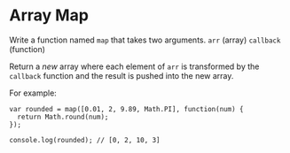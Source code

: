 # Array Map

Write a function named `map` that takes two arguments.
   `arr` (array)
   `callback` (function)

Return a _new_ array where each element of `arr` is transformed by the `callback` function and the result is pushed into the new array.

For example:

```
var rounded = map([0.01, 2, 9.89, Math.PI], function(num) {
  return Math.round(num);
});

console.log(rounded); // [0, 2, 10, 3]
```

